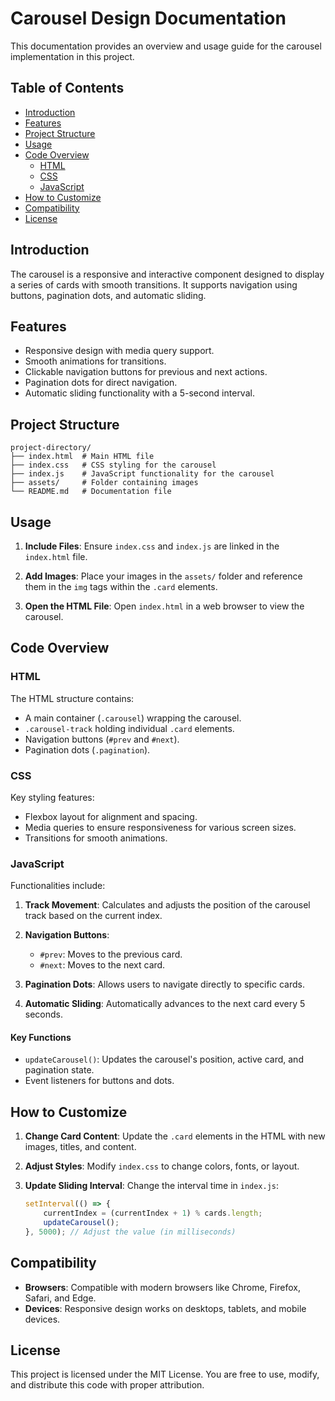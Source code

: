 # Carousel Design Documentation

This documentation provides an overview and usage guide for the carousel implementation in this project.

## Table of Contents
- [Introduction](#introduction)
- [Features](#features)
- [Project Structure](#project-structure)
- [Usage](#usage)
- [Code Overview](#code-overview)
  - [HTML](#html)
  - [CSS](#css)
  - [JavaScript](#javascript)
- [How to Customize](#how-to-customize)
- [Compatibility](#compatibility)
- [License](#license)

## Introduction
The carousel is a responsive and interactive component designed to display a series of cards with smooth transitions. It supports navigation using buttons, pagination dots, and automatic sliding.

## Features
- Responsive design with media query support.
- Smooth animations for transitions.
- Clickable navigation buttons for previous and next actions.
- Pagination dots for direct navigation.
- Automatic sliding functionality with a 5-second interval.

## Project Structure
```
project-directory/
├── index.html  # Main HTML file
├── index.css   # CSS styling for the carousel
├── index.js    # JavaScript functionality for the carousel
├── assets/     # Folder containing images
└── README.md   # Documentation file
```

## Usage
1. **Include Files**:
   Ensure `index.css` and `index.js` are linked in the `index.html` file.

2. **Add Images**:
   Place your images in the `assets/` folder and reference them in the `img` tags within the `.card` elements.

3. **Open the HTML File**:
   Open `index.html` in a web browser to view the carousel.

## Code Overview

### HTML
The HTML structure contains:
- A main container (`.carousel`) wrapping the carousel.
- `.carousel-track` holding individual `.card` elements.
- Navigation buttons (`#prev` and `#next`).
- Pagination dots (`.pagination`).

### CSS
Key styling features:
- Flexbox layout for alignment and spacing.
- Media queries to ensure responsiveness for various screen sizes.
- Transitions for smooth animations.

### JavaScript
Functionalities include:
1. **Track Movement**:
   Calculates and adjusts the position of the carousel track based on the current index.

2. **Navigation Buttons**:
   - `#prev`: Moves to the previous card.
   - `#next`: Moves to the next card.

3. **Pagination Dots**:
   Allows users to navigate directly to specific cards.

4. **Automatic Sliding**:
   Automatically advances to the next card every 5 seconds.

#### Key Functions
- `updateCarousel()`: Updates the carousel's position, active card, and pagination state.
- Event listeners for buttons and dots.



## How to Customize
1. **Change Card Content**:
   Update the `.card` elements in the HTML with new images, titles, and content.

2. **Adjust Styles**:
   Modify `index.css` to change colors, fonts, or layout.

3. **Update Sliding Interval**:
   Change the interval time in `index.js`:
   ```javascript
   setInterval(() => {
       currentIndex = (currentIndex + 1) % cards.length;
       updateCarousel();
   }, 5000); // Adjust the value (in milliseconds)
   ```

## Compatibility
- **Browsers**: Compatible with modern browsers like Chrome, Firefox, Safari, and Edge.
- **Devices**: Responsive design works on desktops, tablets, and mobile devices.

## License
This project is licensed under the MIT License. You are free to use, modify, and distribute this code with proper attribution.

